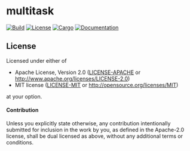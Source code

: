 # multitask

[![Build](https://github.com/stjepang/multitask/workflows/Build%20and%20test/badge.svg)](
https://github.com/stjepang/multitask/actions)
[![License](https://img.shields.io/badge/license-MIT%2FApache--2.0-blue.svg)](
https://github.com/stjepang/multitask)
[![Cargo](https://img.shields.io/crates/v/multitask.svg)](
https://crates.io/crates/multitask)
[![Documentation](https://docs.rs/multitask/badge.svg)](
https://docs.rs/multitask)

## License

Licensed under either of

 * Apache License, Version 2.0 ([LICENSE-APACHE](LICENSE-APACHE) or http://www.apache.org/licenses/LICENSE-2.0)
 * MIT license ([LICENSE-MIT](LICENSE-MIT) or http://opensource.org/licenses/MIT)

at your option.

#### Contribution

Unless you explicitly state otherwise, any contribution intentionally submitted
for inclusion in the work by you, as defined in the Apache-2.0 license, shall be
dual licensed as above, without any additional terms or conditions.
